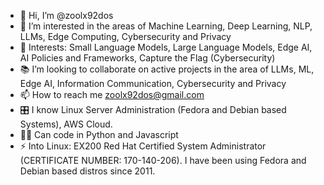 - 👋 Hi, I’m @zoolx92dos
- 🤖 I’m interested in the areas of Machine Learning, Deep Learning, NLP, LLMs, Edge Computing, Cybersecurity and Privacy
- 🌱 Interests: Small Language Models, Large Language Models, Edge AI, AI Policies and Frameworks, Capture the Flag (Cybersecurity)
- 📚 I’m looking to collaborate on active projects in the area of LLMs, ML, Edge AI, Information Communication, Cybersecurity and Privacy
- 📫 How to reach me zoolx92dos@gmail.com
- 🎛️ I know Linux Server Administration (Fedora and Debian based Systems), AWS Cloud.
- 👨‍💻 Can code in Python and Javascript 
- ⚡ Into Linux: EX200 Red Hat Certified System Administrator (CERTIFICATE NUMBER: 170-140-206). I have been using Fedora and Debian based distros since 2011. 
<!---
zoolx92dos/zoolx92dos is a ✨ special ✨ repository because its `README.md` (this file) appears on your GitHub profile.
You can click the Preview link to take a look at your changes.
--->
